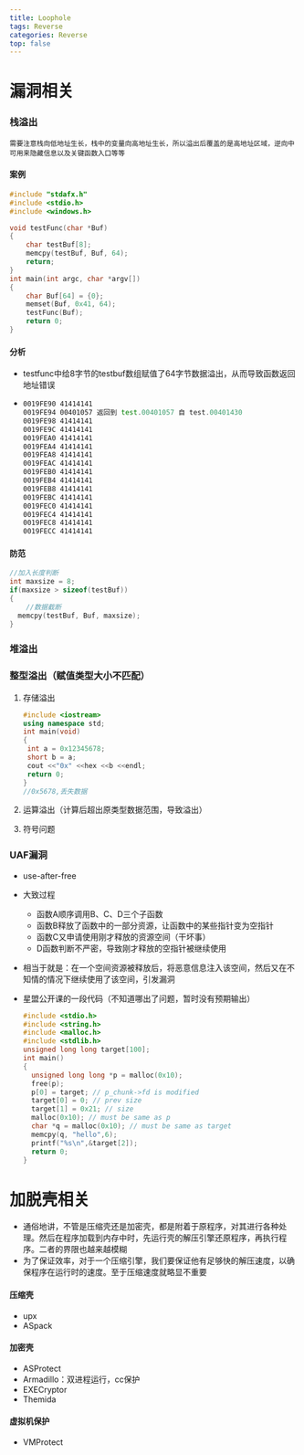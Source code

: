 ```yaml
---
title: Loophole
tags: Reverse
categories: Reverse
top: false
---
```


# 漏洞相关

### 栈溢出

```
需要注意栈向低地址生长，栈中的变量向高地址生长，所以溢出后覆盖的是高地址区域，逆向中可用来隐藏信息以及关键函数入口等等
```

#### 案例

```c++
#include "stdafx.h"
#include <stdio.h>
#include <windows.h>

void testFunc(char *Buf)
{
	char testBuf[8];
	memcpy(testBuf, Buf, 64);
	return;
}
int main(int argc, char *argv[])
{
	char Buf[64] = {0};
	memset(Buf, 0x41, 64);
	testFunc(Buf);
	return 0;
}
```

#### 分析

- testfunc中给8字节的testbuf数组赋值了64字节数据溢出，从而导致函数返回地址错误

- ```asm
  0019FE90 41414141
  0019FE94 00401057 返回到 test.00401057 自 test.00401430
  0019FE98 41414141
  0019FE9C 41414141
  0019FEA0 41414141
  0019FEA4 41414141
  0019FEA8 41414141
  0019FEAC 41414141
  0019FEB0 41414141
  0019FEB4 41414141
  0019FEB8 41414141
  0019FEBC 41414141
  0019FEC0 41414141
  0019FEC4 41414141
  0019FEC8 41414141
  0019FECC 41414141
  ```
#### 防范

  ```c++
  //加入长度判断
  int maxsize = 8;
  if(maxsize > sizeof(testBuf))
  {
      //数据截断
   	memcpy(testBuf, Buf, maxsize);   
  }
  ```

### 堆溢出

### 整型溢出（赋值类型大小不匹配）

1. 存储溢出

   ```c++
   #include <iostream>
   using namespace std;
   int main(void)
   {
   	int a = 0x12345678;
   	short b = a;
   	cout <<"0x" <<hex <<b <<endl;
   	return 0;
   }
   //0x5678,丢失数据
   ```

2. 运算溢出（计算后超出原类型数据范围，导致溢出）

3. 符号问题

### UAF漏洞

- use-after-free

- 大致过程

  - 函数A顺序调用B、C、D三个子函数
  - 函数B释放了函数中的一部分资源，让函数中的某些指针变为空指针
  - 函数C又申请使用刚才释放的资源空间（干坏事）
  - D函数判断不严密，导致刚才释放的空指针被继续使用

- 相当于就是：在一个空间资源被释放后，将恶意信息注入该空间，然后又在不知情的情况下继续使用了该空间，引发漏洞

- 星盟公开课的一段代码（不知道哪出了问题，暂时没有预期输出）

  ```c++
  #include <stdio.h>
  #include <string.h>
  #include <malloc.h>
  #include <stdlib.h>
  unsigned long long target[100];
  int main()
  {
  	unsigned long long *p = malloc(0x10);
  	free(p);
  	p[0] = target; // p_chunk->fd is modified
  	target[0] = 0; // prev size
  	target[1] = 0x21; // size
  	malloc(0x10); // must be same as p
  	char *q = malloc(0x10); // must be same as target
  	memcpy(q, "hello",6);
  	printf("%s\n",&target[2]);
  	return 0;
  }
  ```

# 加脱壳相关

- 通俗地讲，不管是压缩壳还是加密壳，都是附着于原程序，对其进行各种处理。然后在程序加载到内存中时，先运行壳的解压引擎还原程序，再执行程序。二者的界限也越来越模糊
- 为了保证效率，对于一个压缩引擎，我们要保证他有足够快的解压速度，以确保程序在运行时的速度。至于压缩速度就略显不重要

#### 压缩壳

- upx
- ASpack

#### 加密壳

- ASProtect
- Armadillo：双进程运行，cc保护
- EXECryptor
- Themida

#### 虚拟机保护

- VMProtect